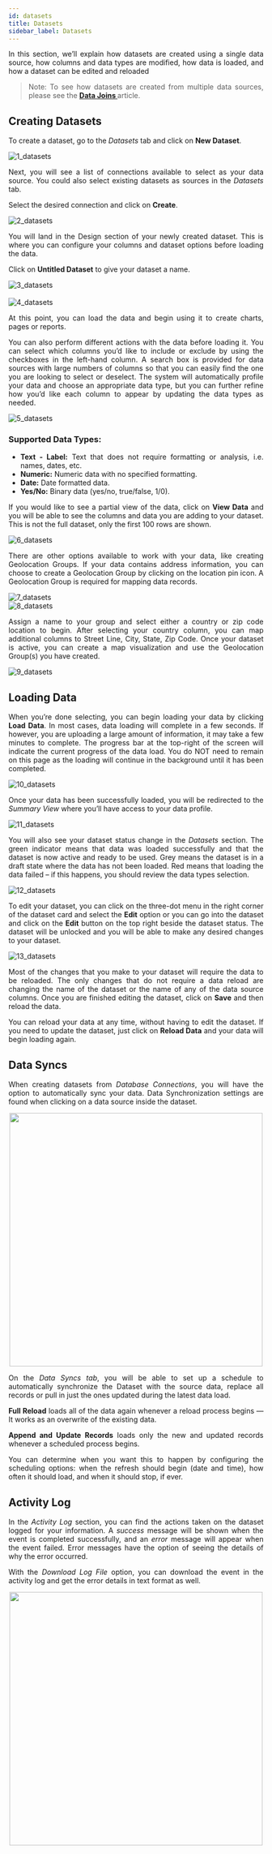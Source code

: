 ```yaml
---
id: datasets
title: Datasets
sidebar_label: Datasets
---
```


<div style="text-align: justify">

In this section, we’ll explain how datasets are created using a single data source, how columns and data types are modified, how data is loaded, and how a dataset can be edited and reloaded

> Note: To see how datasets are created from multiple data sources, please see the
 <a href="http://uidoc.qrvey.com.s3-website-us-east-1.amazonaws.com/docs/ui-docs/datasets/joins/#joins"> <strong> Data Joins  </strong> </a> article.


## Creating Datasets
To create a dataset, go to the *Datasets* tab and click on **New Dataset**. 

![1_datasets](https://s3.amazonaws.com/cdn.qrvey.com/documentation_assets/ui-docs/datasets/Datasets/1_Datasets.png#thumbnail-60)

Next, you will see a list of connections available to select as your data source. You could also select existing datasets as sources in the *Datasets* tab. 

Select the desired connection and click on **Create**. 

![2_datasets](https://s3.amazonaws.com/cdn.qrvey.com/documentation_assets/ui-docs/datasets/Datasets/2_Datasets.png#thumbnail)

You will land in the Design section of your newly created dataset. This is where you can configure your columns and dataset options before loading the data. 

Click on **Untitled Dataset** to give your dataset a name.

![3_datasets](https://s3.amazonaws.com/cdn.qrvey.com/documentation_assets/ui-docs/datasets/Datasets/3_Datasets.png#thumbnail)
<br> <br/>
![4_datasets](https://s3.amazonaws.com/cdn.qrvey.com/documentation_assets/ui-docs/datasets/Datasets/4_Datasets.png#thumbnail)

At this point, you can load the data and begin using it to create charts, pages or reports. 

You can also perform different actions with the data before loading it. You can select which columns you’d like to include or exclude by using the checkboxes in the left-hand column. A search box is provided for data sources with large numbers of columns so that you can easily find the one you are looking to select or deselect. The system will automatically profile your data and choose an appropriate data type, but you can further refine how you’d like each column to appear by updating the data types as needed.


![5_datasets](https://s3.amazonaws.com/cdn.qrvey.com/documentation_assets/ui-docs/datasets/Datasets/5_Datasets.png#thumbnail)

### Supported Data Types:
* **Text - Label:** Text that does not require formatting or analysis, i.e. names, dates, etc.
* **Numeric:** Numeric data with no specified formatting.
* **Date:** Date formatted data.
* **Yes/No:** Binary data (yes/no, true/false, 1/0).

If you would like to see a partial view of the data, click on **View Data** and you will be able to see the columns and data you are adding to your dataset. This is not the full dataset, only the first 100 rows are shown.

![6_datasets](https://s3.amazonaws.com/cdn.qrvey.com/documentation_assets/ui-docs/datasets/Datasets/6_Datasets.png#thumbnail)

There are other options available to work with your data, like creating Geolocation Groups. If your data contains address information, you can choose to create a Geolocation Group by clicking on the location pin icon. A Geolocation Group is required for mapping data records.

![7_datasets](https://s3.amazonaws.com/cdn.qrvey.com/documentation_assets/ui-docs/datasets/Datasets/7_Datasets.png#thumbnail-80)
<br/>
![8_datasets](https://s3.amazonaws.com/cdn.qrvey.com/documentation_assets/ui-docs/datasets/Datasets/8_Datasets.png#thumbnail-80)

Assign a name to your group and select either a country or zip code location to begin. After selecting your country column, you can map additional columns to Street Line, City, State, Zip Code. Once your dataset is active, you can create a map visualization and use the Geolocation Group(s) you have created. 

![9_datasets](https://s3.amazonaws.com/cdn.qrvey.com/documentation_assets/ui-docs/datasets/Datasets/9_Datasets.png#thumbnail-60)

## Loading Data
When you’re done selecting, you can begin loading your data by clicking **Load Data**. In most cases, data loading will complete in a few seconds. If however, you are uploading a large amount of information, it may take a few minutes to complete.
The progress bar at the top-right of the screen will indicate the current progress of the data load. You do NOT need to remain on this page as the loading will continue in the background until it has been completed.

![10_datasets](https://s3.amazonaws.com/cdn.qrvey.com/documentation_assets/ui-docs/datasets/Datasets/10_Datasets.png#thumbnail-60)

Once your data has been successfully loaded, you will be redirected to the *Summary View* where you’ll have access to your data profile. 

![11_datasets](https://s3.amazonaws.com/cdn.qrvey.com/documentation_assets/ui-docs/datasets/Datasets/11_Datasets.png#thumbnail)

You will also see your dataset status change in the *Datasets* section. The green indicator means that data was loaded successfully and that the dataset is now active and ready to be used. Grey means the dataset is in a draft state where the data has not been loaded. Red means that loading the data failed – if this happens, you should review the data types selection.  

![12_datasets](https://s3.amazonaws.com/cdn.qrvey.com/documentation_assets/ui-docs/datasets/Datasets/12_Datasets.png#thumbnail-80)

To edit your dataset, you can click on the three-dot menu in the right corner of the dataset card and select the **Edit** option or you can go into the dataset and click on the **Edit** button on the top right beside the dataset status. The dataset will be unlocked and you will be able to make any desired changes to your dataset. 

![13_datasets](https://s3.amazonaws.com/cdn.qrvey.com/documentation_assets/ui-docs/datasets/Datasets/13_Datasets.png#thumbnail)
 
Most of the changes that you make to your dataset will require the data to be reloaded. The only changes that do not require a data reload are changing the name of the dataset or the name of any of the data source columns. Once you are finished editing the dataset, click on **Save** and then reload the data. 

You can reload your data at any time, without having to edit the dataset. If you need to update the dataset, just click on **Reload Data** and your data will begin loading again. 

## Data Syncs
When creating datasets from *Database Connections*, you will have the option to automatically sync your data. Data Synchronization settings are found when clicking on a data source inside the dataset. 

<div>
    <img src=" https://s3.amazonaws.com/cdn.qrvey.com/documentation_assets/ui-docs/datasets/Datasets/14_Datasets.png" style="margin:auto; display:block;" width="500" />
<div>


On the *Data Syncs tab*, you will be able to set up a schedule to automatically synchronize the Dataset with the source data, replace all records or pull in just the ones updated during the latest data load.   

**Full Reload** loads all of the data again whenever a reload process begins — It works as an overwrite of the existing data.   

**Append and Update Records** loads only the new and updated records whenever a scheduled process begins. 

You can determine when you want this to happen by configuring the scheduling options: when the refresh should begin (date and time), how often it should load, and when it should stop, if ever.

## Activity Log

In the *Activity Log* section, you can find the actions taken on the dataset logged for your information. A *success* message will be shown when the event is completed successfully, and an *error* message  will appear when the event failed. Error messages have the option of seeing the details of why the error occurred. 

With the *Download Log File* option, you can download the event in the activity log and get the error details in text format as well. 
<div>
    <img src="https://s3.amazonaws.com/cdn.qrvey.com/documentation_assets/ui-docs/datasets/Datasets/15_Datasets.png" style="margin:auto; display:block;" width="500" />
<div>




